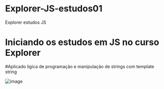 # Explorer-JS-estudos01
Explorer estudos JS
# Iniciando os estudos em JS no curso Explorer
#Aplicado ligica de programação  e manipulação de strings com template string

![image](https://user-images.githubusercontent.com/6127742/207119134-6caf870c-4aa5-4edf-8ca5-fb934f75666e.png)
